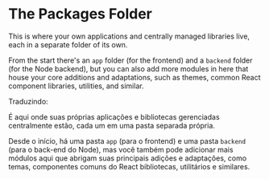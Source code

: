# The Packages Folder

This is where your own applications and centrally managed libraries live, each
in a separate folder of its own.

From the start there's an `app` folder (for the frontend) and a `backend` folder
(for the Node backend), but you can also add more modules in here that house
your core additions and adaptations, such as themes, common React component
libraries, utilities, and similar.


Traduzindo:

É aqui onde suas próprias aplicações e bibliotecas gerenciadas centralmente estão, 
cada um em uma pasta separada própria.

Desde o início, há uma pasta `app` (para o frontend) e uma pasta `backend`
(para o back-end do Node), mas você também pode adicionar mais módulos aqui que abrigam
suas principais adições e adaptações, como temas, componentes comuns do React
bibliotecas, utilitários e similares.